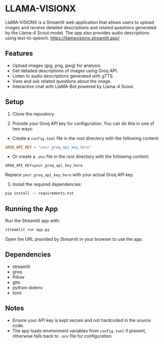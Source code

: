 # LLAMA-VISIONX

LlaMA-ViSIONX is a Streamlit web application that allows users to upload images and receive detailed descriptions and related questions generated by the Llama-4 Scout model. The app also provides audio descriptions using text-to-speech.
https://llamavisionx.streamlit.app/

## Features

- Upload images (jpg, png, jpeg) for analysis.
- Get detailed descriptions of images using Groq API.
- Listen to audio descriptions generated with gTTS.
- View and ask related questions about the image.
- Interactive chat with LlaMA-Bot powered by Llama-4 Scout.

## Setup

1. Clone the repository.

2. Provide your Groq API key for configuration. You can do this in one of two ways:

- Create a `config.toml` file in the root directory with the following content:

```toml
GROQ_API_KEY = "your_groq_api_key_here"
```

- Or create a `.env` file in the root directory with the following content:

```
GROQ_API_KEY=your_groq_api_key_here
```

Replace `your_groq_api_key_here` with your actual Groq API key.

3. Install the required dependencies:

```bash
pip install -r requirements.txt
```

## Running the App

Run the Streamlit app with:

```bash
streamlit run app.py
```

Open the URL provided by Streamlit in your browser to use the app.

## Dependencies

- streamlit
- groq
- Pillow
- gtts
- python-dotenv
- toml

## Notes

- Ensure your API key is kept secure and not hardcoded in the source code.
- The app loads environment variables from `config.toml` if present, otherwise falls back to `.env` file for configuration.

